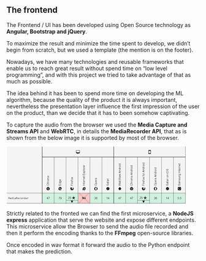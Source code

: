 ## The frontend

The Frontend / UI has been developed using Open Source technology as **Angular, 
Bootstrap and jQuery**. 

To maximize the result and minimize the time spent to 
develop, we didn’t begin from scratch, but we used a template (the mention is on 
the footer). 

Nowadays, we have many technologies and reusable frameworks that enable us to 
reach great result without spend time on “low level programming”, and with this 
project we tried to take advantage of that as much as possible.

The idea behind it has been to spend more time on developing the ML algorithm, 
because the quality of the product it is always important, nevertheless the 
presentation layer influence the first impression of the user on the product, than we
decide that it has to been somehow captivating.

To capture the audio from the browser we used the **Media Capture and Streams API** 
and **WebRTC**, in details the **MediaRecorder API**, that as is shown from the below 
image it is supported by most of the browser.

![supported browsers](https://github.com/luigisaetta/my-speaker-recognition/blob/main/supported_browers.png)

Strictly related to the fronted we can find the first microservice, a **NodeJS express** 
application that serve the website and expose different endpoints. 
This microservice allow the Browser to send the audio file recorded and then it 
perform the encoding thanks to the **FFmpeg** open-source libraries. 

Once encoded in wav format it forward the audio to the Python endpoint that makes the prediction. 
